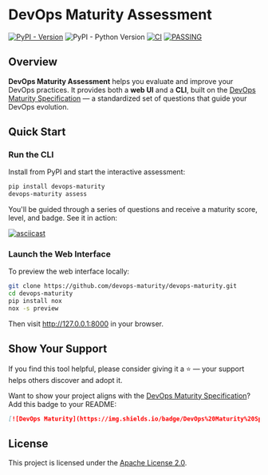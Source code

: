 # DevOps Maturity Assessment

[![PyPI - Version](https://img.shields.io/pypi/v/devops-maturity)](https://pypi.org/project/devops-maturity/)
![PyPI - Python Version](https://img.shields.io/pypi/pyversions/devops-maturity)
[![CI](https://github.com/devops-maturity/devops-maturity/actions/workflows/ci.yml/badge.svg)](https://github.com/devops-maturity/devops-maturity/actions/workflows/ci.yml)
[![PASSING](https://img.shields.io/badge/DevOps%20Maturity-BRONZE-yellow.svg)](https://devops-maturity.github.io/)


## Overview

**DevOps Maturity Assessment** helps you evaluate and improve your DevOps practices.
It provides both a **web UI** and a **CLI**, built on the [DevOps Maturity Specification][Specification] — a standardized set of questions that guide your DevOps evolution.

## Quick Start

### Run the CLI

Install from PyPI and start the interactive assessment:

```bash
pip install devops-maturity
devops-maturity assess
```

You'll be guided through a series of questions and receive a maturity score, level, and badge. See it in action:

[![asciicast](https://asciinema.org/a/09BaFxLcu6J8xTrNCYQSlqDLz.svg)](https://asciinema.org/a/09BaFxLcu6J8xTrNCYQSlqDLz)

### Launch the Web Interface

To preview the web interface locally:

```bash
git clone https://github.com/devops-maturity/devops-maturity.git
cd devops-maturity
pip install nox
nox -s preview
```

Then visit http://127.0.0.1:8000 in your browser.

## Show Your Support

If you find this tool helpful, please consider giving it a ⭐️ — your support helps others discover and adopt it.

Want to show your project aligns with the [DevOps Maturity Specification][Specification]? Add this badge to your README:

```markdown
[![DevOps Maturity](https://img.shields.io/badge/DevOps%20Maturity%20Specification-1.0.0-yellow)](https://devops-maturity.github.io/)
```

## License

This project is licensed under the [Apache License 2.0][LICENSE].

[LICENSE]: https://github.com/devops-maturity/devops-maturity/blob/main/LICENSE
[Specification]: https://devops-maturity.github.io/
